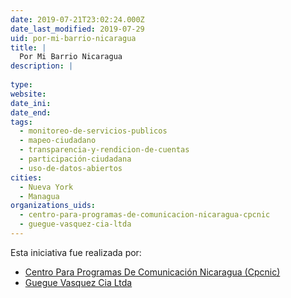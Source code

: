 ```yaml
---
date: 2019-07-21T23:02:24.000Z
date_last_modified: 2019-07-29
uid: por-mi-barrio-nicaragua
title: |
  Por Mi Barrio Nicaragua
description: |
  
type: 
website: 
date_ini: 
date_end: 
tags:
  - monitoreo-de-servicios-publicos
  - mapeo-ciudadano
  - transparencia-y-rendicion-de-cuentas
  - participación-ciudadana
  - uso-de-datos-abiertos
cities: 
  - Nueva York
  - Managua
organizations_uids:
  - centro-para-programas-de-comunicacion-nicaragua-cpcnic
  - guegue-vasquez-cia-ltda
---
```


Esta iniciativa fue realizada por:

- [Centro Para Programas De Comunicación Nicaragua (Cpcnic)](/organizaciones/centro-para-programas-de-comunicacion-nicaragua-cpcnic)
- [Guegue Vasquez Cia Ltda](/organizaciones/guegue-vasquez-cia-ltda)
